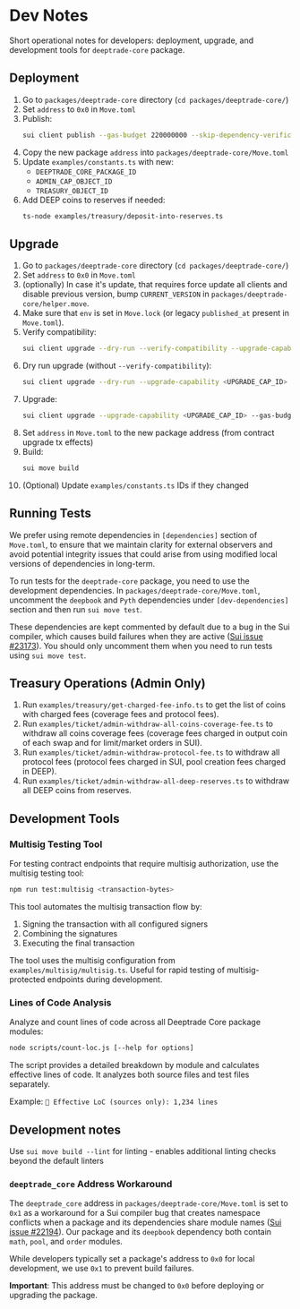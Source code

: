 # Dev Notes

Short operational notes for developers: deployment, upgrade, and development tools for `deeptrade-core` package.

## Deployment

1. Go to `packages/deeptrade-core` directory (`cd packages/deeptrade-core/`)
2. Set `address` to `0x0` in `Move.toml`
3. Publish:
   ```bash
   sui client publish --gas-budget 220000000 --skip-dependency-verification
   ```
4. Copy the new package `address` into `packages/deeptrade-core/Move.toml`
5. Update `examples/constants.ts` with new:
   - `DEEPTRADE_CORE_PACKAGE_ID`
   - `ADMIN_CAP_OBJECT_ID`
   - `TREASURY_OBJECT_ID`
6. Add DEEP coins to reserves if needed:
   ```bash
   ts-node examples/treasury/deposit-into-reserves.ts
   ```

## Upgrade

1. Go to `packages/deeptrade-core` directory (`cd packages/deeptrade-core/`)
2. Set `address` to `0x0` in `Move.toml`
3. (optionally) In case it's update, that requires force update all clients and disable previous version, bump `CURRENT_VERSION` in `packages/deeptrade-core/helper.move`.
4. Make sure that `env` is set in `Move.lock` (or legacy `published_at` present in `Move.toml`).
5. Verify compatibility:
   ```bash
   sui client upgrade --dry-run --verify-compatibility --upgrade-capability <UPGRADE_CAP_ID> --gas-budget 1000000000
   ```
6. Dry run upgrade (without `--verify-compatibility`):
   ```bash
   sui client upgrade --dry-run --upgrade-capability <UPGRADE_CAP_ID> --gas-budget 1000000000
   ```
7. Upgrade:
   ```bash
   sui client upgrade --upgrade-capability <UPGRADE_CAP_ID> --gas-budget 1000000000
   ```
8. Set `address` in `Move.toml` to the new package address (from contract upgrade tx effects)
9. Build:
   ```bash
   sui move build
   ```
10. (Optional) Update `examples/constants.ts` IDs if they changed

## Running Tests

We prefer using remote dependencies in `[dependencies]` section of `Move.toml`, to ensure that we maintain clarity for external observers and avoid potential integrity issues that could arise from using modified local versions of dependencies in long-term.

To run tests for the `deeptrade-core` package, you need to use the development dependencies. In `packages/deeptrade-core/Move.toml`, uncomment the `deepbook` and `Pyth` dependencies under `[dev-dependencies]` section and then run `sui move test`.

These dependencies are kept commented by default due to a bug in the Sui compiler, which causes build failures when they are active ([Sui issue #23173](https://github.com/MystenLabs/sui/issues/23173)). You should only uncomment them when you need to run tests using `sui move test`.

## Treasury Operations (Admin Only)

1. Run `examples/treasury/get-charged-fee-info.ts` to get the list of coins with charged fees (coverage fees and protocol fees).
2. Run `examples/ticket/admin-withdraw-all-coins-coverage-fee.ts` to withdraw all coins coverage fees (coverage fees charged in output coin of each swap and for limit/market orders in SUI).
3. Run `examples/ticket/admin-withdraw-protocol-fee.ts` to withdraw all protocol fees (protocol fees charged in SUI, pool creation fees charged in DEEP).
4. Run `examples/ticket/admin-withdraw-all-deep-reserves.ts` to withdraw all DEEP coins from reserves.

## Development Tools

### Multisig Testing Tool

For testing contract endpoints that require multisig authorization, use the multisig testing tool:

```bash
npm run test:multisig <transaction-bytes>
```

This tool automates the multisig transaction flow by:

1. Signing the transaction with all configured signers
2. Combining the signatures
3. Executing the final transaction

The tool uses the multisig configuration from `examples/multisig/multisig.ts`. Useful for rapid testing of multisig-protected endpoints during development.

### Lines of Code Analysis

Analyze and count lines of code across all Deeptrade Core package modules:

```bash
node scripts/count-loc.js [--help for options]
```

The script provides a detailed breakdown by module and calculates effective lines of code. It analyzes both source files and test files separately.

Example: `🎯 Effective LoC (sources only): 1,234 lines`

## Development notes

Use `sui move build --lint` for linting - enables additional linting checks beyond the default linters

### `deeptrade_core` Address Workaround

The `deeptrade_core` address in `packages/deeptrade-core/Move.toml` is set to `0x1` as a workaround for a Sui compiler bug that creates namespace conflicts when a package and its dependencies share module names ([Sui issue #22194](https://github.com/MystenLabs/sui/issues/22194)). Our package and its `deepbook` dependency both contain `math`, `pool`, and `order` modules.

While developers typically set a package's address to `0x0` for local development, we use `0x1` to prevent build failures.

**Important**: This address must be changed to `0x0` before deploying or upgrading the package.
